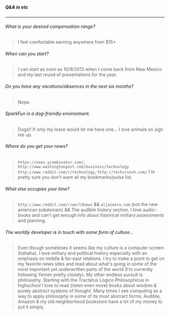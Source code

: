 ##### Q&A in etc

----

###### What is your desired compensation range?
> I feel comfortable earning anywhere from $15+

###### When can you start?
> I can start as soon as 10/9/2013 when I come back
> from New Mexico and my last round of presentations
> for the year.

###### Do you have any vacations/absences in the next six months?
> Nope.

###### SparkFun is a dog-friendly environment.
> Dogs!! If only my lease would let me have one...
> I love animals so sign me up.

###### Where do you get your news?
> `https://news.ycombinator.com/`, `http://www.washingtonpost.com/business/technology`
> `http://www.reddit.com/r/technology`, `http://techcrunch.com/`
> I'm pretty sure you don't want all my bookmarks/pulse list.

###### What else occupies your time?
> `http://www.reddit.com/r/worldnews` && `aljazeera.com` (not the new american subdomain)
> && The audible history section. I love audio-books and can't get enough info about
> historical military assessments and planning.

###### The worldly developer is in touch with some form of culture...
> Even though sometimes it seems like my culture is a computer screen (hahaha).
> I love military and political history especially with an emphasis on middle
> & far-east relations. I try to make a point to get on my favorite news sites
> and read about what's going in some of the most important yet underwritten
> parts of the world (I'm currently following Yemen pretty closely). 
> My other endless pursuit is philosophy. Starting with the Tractatus 
> Logico Philosophicus in highschool I love to read (listen even more) 
> books about wisdom & purely abstract systems of thought.
> Many times I see computing as a way to apply philosophy in some of its most
> abstract forms. Audible, Amazon & my old neighborhood bookstore have a lot 
> of my money to put it simply.
